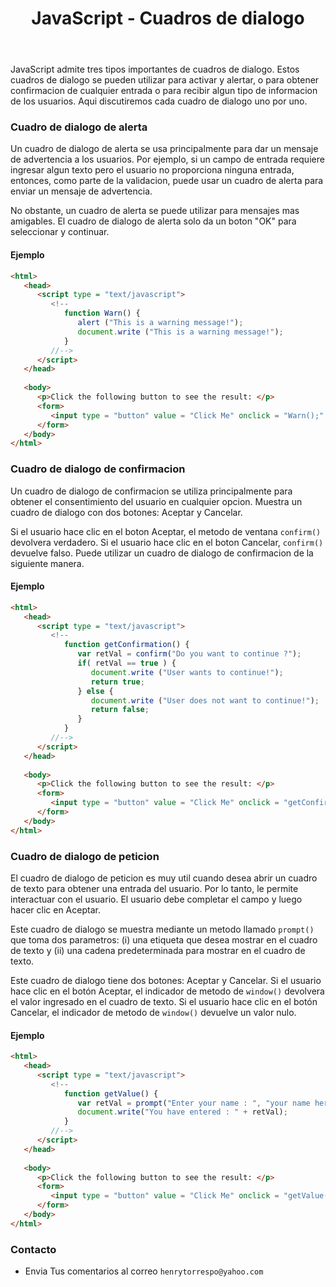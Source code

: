 ﻿---
title: JavaScript - Cuadros de dialogo
description: Estos cuadros de dialogo se pueden utilizar para activar y alertar, o para obtener confirmacion de cualquier entrada
categories: 
  - Blog
  - Javascript
comments: true
---

JavaScript admite tres tipos importantes de cuadros de dialogo. Estos cuadros de dialogo se pueden utilizar para activar y alertar, o para obtener confirmacion de cualquier entrada o para recibir algun tipo de informacion de los usuarios. Aqui discutiremos cada cuadro de dialogo uno por uno.

### Cuadro de dialogo de alerta

Un cuadro de dialogo de alerta se usa principalmente para dar un mensaje de advertencia a los usuarios. Por ejemplo, si un campo de entrada requiere ingresar algun texto pero el usuario no proporciona ninguna entrada, entonces, como parte de la validacion, puede usar un cuadro de alerta para enviar un mensaje de advertencia.

No obstante, un cuadro de alerta se puede utilizar para mensajes mas amigables. El cuadro de dialogo de alerta solo da un boton "OK" para seleccionar y continuar.

#### Ejemplo

```html
<html>
   <head>   
      <script type = "text/javascript">
         <!--
            function Warn() {
               alert ("This is a warning message!");
               document.write ("This is a warning message!");
            }
         //-->
      </script>     
   </head>
   
   <body>
      <p>Click the following button to see the result: </p>      
      <form>
         <input type = "button" value = "Click Me" onclick = "Warn();" />
      </form>     
   </body>
</html>
```

### Cuadro de dialogo de confirmacion

Un cuadro de dialogo de confirmacion se utiliza principalmente para obtener el consentimiento del usuario en cualquier opcion. Muestra un cuadro de dialogo con dos botones: Aceptar y Cancelar.

Si el usuario hace clic en el boton Aceptar, el metodo de ventana `confirm()` devolvera verdadero. Si el usuario hace clic en el boton Cancelar, `confirm()` devuelve falso. Puede utilizar un cuadro de dialogo de confirmacion de la siguiente manera.

#### Ejemplo

```html
<html>
   <head>   
      <script type = "text/javascript">
         <!--
            function getConfirmation() {
               var retVal = confirm("Do you want to continue ?");
               if( retVal == true ) {
                  document.write ("User wants to continue!");
                  return true;
               } else {
                  document.write ("User does not want to continue!");
                  return false;
               }
            }
         //-->
      </script>     
   </head>
   
   <body>
      <p>Click the following button to see the result: </p>      
      <form>
         <input type = "button" value = "Click Me" onclick = "getConfirmation();" />
      </form>      
   </body>
</html>
```

### Cuadro de dialogo de peticion

El cuadro de dialogo de peticion es muy util cuando desea abrir un cuadro de texto para obtener una entrada del usuario. Por lo tanto, le permite interactuar con el usuario. El usuario debe completar el campo y luego hacer clic en Aceptar.

Este cuadro de dialogo se muestra mediante un metodo llamado `prompt()` que toma dos parametros: (i) una etiqueta que desea mostrar en el cuadro de texto y (ii) una cadena predeterminada para mostrar en el cuadro de texto.

Este cuadro de dialogo tiene dos botones: Aceptar y Cancelar. Si el usuario hace clic en el botón Aceptar, el indicador de metodo de `window()` devolvera el valor ingresado en el cuadro de texto. Si el usuario hace clic en el botón Cancelar, el indicador de metodo de `window()` devuelve un valor nulo.

#### Ejemplo

```html
<html>
   <head>     
      <script type = "text/javascript">
         <!--
            function getValue() {
               var retVal = prompt("Enter your name : ", "your name here");
               document.write("You have entered : " + retVal);
            }
         //-->
      </script>      
   </head>
   
   <body>
      <p>Click the following button to see the result: </p>      
      <form>
         <input type = "button" value = "Click Me" onclick = "getValue();" />
      </form>      
   </body>
</html>
```


### Contacto

- Envia Tus comentarios al correo `henrytorrespo@yahoo.com`
